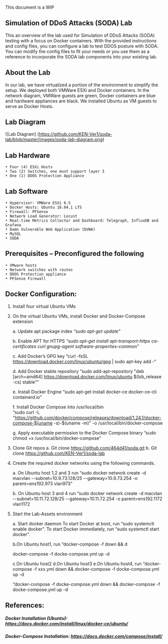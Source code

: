 

This document is a WIP 

## Simulation of DDoS Attacks (SODA) Lab 

This an overview of the lab used for Simulation of DDoS Attacks (SODA) testing with a focus on Docker containers. With the provided instructions and config files, you can configure a lab to test DDOS posture with SODA. You can modify the config files to fit your needs or you use them as a reference to incorporate the SODA lab components into your existing lab.

## About the Lab

In our lab, we have virtualized a portion of the environment to simplify the setup. We deployed both VMWare ESXi and Docker containers. In the network diagram, VMWare guests are green, Docker containers are blue and hardware appliances are black. We installed Ubuntu as VM guests to serve as Docker Hosts. 

## Lab Diagram

![Lab Diagram]
(https://github.com/KEN-Ver1/soda-lab/blob/master/images/soda-lab-diagram.png)
 


## Lab Hardware
	• Four (4) ESXi Hosts
	• Two (2) Switches, one must support layer 3
	• One (1) DDOS Protection Appliance

## Lab Software
	• Hypervisor: VMWare ESXi 6.5
	• Docker Hosts: Ubuntu 18.04.1 LTS 
	• Firewall: PFSense
	• Network Load Generator: Locust
	• Real-time Metrics Collector and Dashboard: Telegraph, InfluxDB and Grafana
	• Damn Vulnerable Web Application (DVWA)
	• MySQL
	• SODA
 
## Prerequisites – Preconfigured the following
	• VMware hosts
	• Network switches with routes 
	• DDOS Protection appliance
	• PFSense Firewall

## Docker Configuration:

1.	Install four virtual Ubuntu VMs

2.	On the virtual Ubuntu VMs, install Docker and Docker-Compose extension

	a. Update apt package index 
	   *“sudo apt-get update”*

	b. Enable APT for HTTPS
	   *“sudo apt-get install apt-transport-https ca-certificates curl gnupg-agent software-properties-common”*

	c. Add Docker’s GPG key
	   “curl -fsSL https://download.docker.com/linux/ubuntu/gpg | sudo apt-key add -“

	d. Add Docker stable repository
	   “sudo add-apt-repository   "deb [arch=amd64] https://download.docker.com/linux/ubuntu $(lsb_release -cs) stable””

	e. Install Docker Engine
	   “sudo apt-get install docker-ce docker-ce-cli containerd.io”

	f. Install Docker Compose into /usr/local/bin  
	   “sudo curl -L "https://github.com/docker/compose/releases/download/1.24.1/docker-compose-$(uname -s)-$(uname -m)" -o /usr/local/bin/docker-compose

	g. Apply executable permission to the Docker Compose binary 
	   “sudo chmod +x /usr/local/bin/docker-compose”

3.	Clone Git repos
	a. Git clone https://github.com/464d41/soda.git
	b. Git clone https://github.com/KEN-Ver1/soda-lab

4.	Create the required docker networks using the following commands.

	a. On Ubuntu host 1,2 and 3 run 
	   “sudo docker network create -d macvlan --subnet=10.9.73.128/25 --gateway=10.9.73.254 -o parent=ens192.973 vlan973”

	b. On Ubuntu host 3 and 4 run 
	   “sudo docker network create -d macvlan --subnet=10.11.72.128/25 --gateway=10.11.72.254 -o parent=ens192.1172 vlan1172

5.	Start the Lab-Assets environment

	a. Start docker daemon
	   To start Docker at boot, run “sudo systemctl enable docker”.
	   To start Docker immediately, run “sudo systemctl start docker”.

	b.On Ubuntu host1, run
	  “docker-compose -f  down && d


	docker-compose -f docke-compose.yml up -d

	c.On Ubuntu host2
	d.On Ubuntu host3
	e.On Ubuntu host4, run
	“docker-compose -f xxx.yml down && docker-compose -f docke-compose.yml up -d


	“docker-compose -f docke-compose.yml down && docker-compose -f docke-compose.yml up -d


## References:

##### Docker Installation (Ubuntu): https://docs.docker.com/install/linux/docker-ce/ubuntu/
##### Docker-Compose Installation: https://docs.docker.com/compose/install/
 

